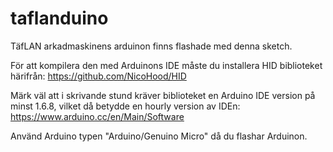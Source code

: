 # taflanduino

TäfLAN arkadmaskinens arduinon finns flashade med denna sketch.

För att kompilera den med Arduinons IDE måste du installera HID
biblioteket härifrån: https://github.com/NicoHood/HID

Märk väl att i skrivande stund kräver biblioteket en Arduino IDE
version på minst 1.6.8, vilket då betydde en hourly version av
IDEn: https://www.arduino.cc/en/Main/Software

Använd Arduino typen "Arduino/Genuino Micro" då du flashar
Arduinon.
